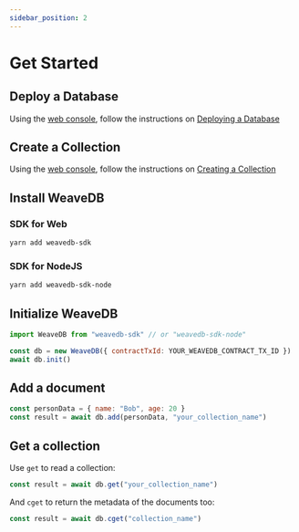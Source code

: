 ```yaml
---
sidebar_position: 2
---
```


# Get Started

## Deploy a Database

Using the [web console](https://console.weavedb.dev/), follow the instructions on [Deploying a Database](/docs/web-console/deploy-contract)

## Create a Collection

Using the [web console](https://console.weavedb.dev/), follow the instructions on [Creating a Collection](/docs/web-console/create-collection)

## Install WeaveDB

### SDK for Web

```bash
yarn add weavedb-sdk
```

### SDK for NodeJS

```bash
yarn add weavedb-sdk-node
```

## Initialize WeaveDB
```js
import WeaveDB from "weavedb-sdk" // or "weavedb-sdk-node"

const db = new WeaveDB({ contractTxId: YOUR_WEAVEDB_CONTRACT_TX_ID })
await db.init()
```

## Add a document

```js
const personData = { name: "Bob", age: 20 }
const result = await db.add(personData, "your_collection_name")
```

## Get a collection

Use `get` to read a collection:

```js
const result = await db.get("your_collection_name")
```

And `cget` to return the metadata of the documents too:

```js
const result = await db.cget("collection_name")
```